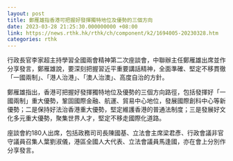 ```yaml
---
layout: post
title: 鄭雁雄指香港可把握好發揮獨特地位及優勢的三個方向
date: 2023-03-28 21:25:30.000000000 +08:00
link: https://news.rthk.hk/rthk/ch/component/k2/1694005-20230328.htm
categories: rthk
---
```


行政長官李家超主持學習全國兩會精神第二次座談會，中聯辦主任鄭雁雄出席並作分享發言，鄭雁雄說，要深刻把握習近平重要講話精神，全面準確、堅定不移貫徹「一國兩制」、「港人治港」、「澳人治澳」、高度自治的方針。

鄭雁雄指出，香港可把握好發揮獨特地位及優勢的三個方向路徑，包括發揮好「一國兩制」重大優勢，鞏固國際金融、航運、貿易中心地位，發展國際創科中心等新優勢；二是保持好法治香港重大優勢，堅定維護香港的普通法制度；三是發展好文化多元重大優勢，聚集世界人才，堅定不移走國際化道路。

座談會約180人出席，包括政務司司長陳國基、立法會主席梁君彥、行政會議非官守議員召集人葉劉淑儀，港區全國人大代表、立法會議員馬逢國，亦在會上分別作分享發言。
